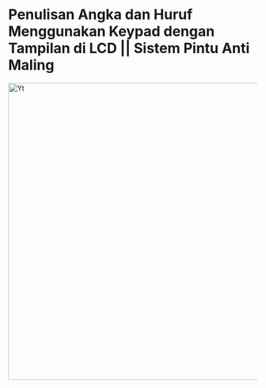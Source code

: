 # Penulisan Angka dan Huruf Menggunakan Keypad dengan Tampilan di LCD || Sistem Pintu Anti Maling

<img width="599" alt="Yt" src="https://user-images.githubusercontent.com/101731907/171324012-a8e8c5ca-812e-4b77-b657-a1b9bfa6987c.png">
